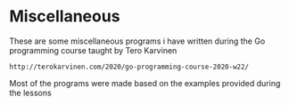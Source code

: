# Miscellaneous

These are some miscellaneous programs i have written during the Go programming course taught by Tero Karvinen
```
http://terokarvinen.com/2020/go-programming-course-2020-w22/
```

Most of the programs were made based on the examples provided during the lessons

